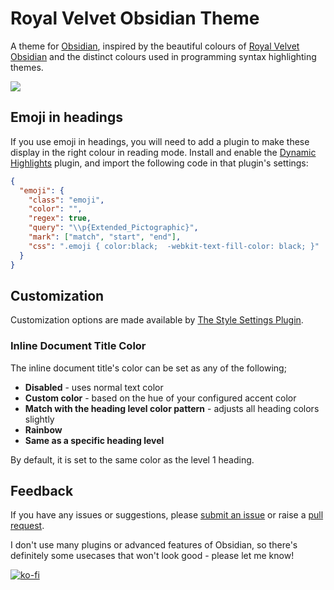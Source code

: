 # Royal Velvet Obsidian Theme

A theme for [Obsidian](https://obsidian.md/), inspired by the beautiful colours of [Royal Velvet Obsidian](https://duckduckgo.com/?t=ffab&q=Mexican+Royal+Velvet+Obsidian&iax=images&ia=images) and the distinct colours used in programming syntax highlighting themes.

![](royal-velvet.png)

## Emoji in headings

If you use emoji in headings, you will need to add a plugin to make these display in the right colour in reading mode. Install and enable the [Dynamic Highlights](https://github.com/nothingislost/obsidian-dynamic-highlights) plugin, and import the following code in that plugin's settings:

```json
{
  "emoji": {
    "class": "emoji",
    "color": "",
    "regex": true,
    "query": "\\p{Extended_Pictographic}",
    "mark": ["match", "start", "end"],
    "css": ".emoji { color:black;  -webkit-text-fill-color: black; }"
  }
}
```

## Customization

Customization options are made available by [The Style Settings Plugin](https://github.com/mgmeyers/obsidian-style-settings).

### Inline Document Title Color

The inline document title's color can be set as any of the following;

- **Disabled** - uses normal text color
- **Custom color** - based on the hue of your configured accent color
- **Match with the heading level color pattern** - adjusts all heading colors slightly
- **Rainbow**
- **Same as a specific heading level**

By default, it is set to the same color as the level 1 heading.

## Feedback

If you have any issues or suggestions, please [submit an issue](https://github.com/caro401/royal-velvet/issues/new) or raise a [pull request](https://github.com/caro401/royal-velvet/pulls/).

I don't use many plugins or advanced features of Obsidian, so there's definitely some usecases that won't look good - please let me know!

[![ko-fi](https://ko-fi.com/img/githubbutton_sm.svg)](https://ko-fi.com/U6U7BUEZ6)
